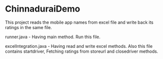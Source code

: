 # ChinnaduraiDemo

This project reads the mobile app names from excel file and write back its ratings in the same file.

runner.java - Having main method. Run this file.

excelIntegration.java - Having read and write excel methods. Also this file contains startdriver, Fetching ratings from storeurl and closedriver methods.
